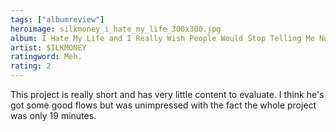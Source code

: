 ```yaml
---
tags: ["albumreview"]
heroimage: silkmoney_i_hate_my_life_300x300.jpg
album: I Hate My Life and I Really Wish People Would Stop Telling Me Not To
artist: $ILKMONEY
ratingword: Meh.
rating: 2
---
```


This project is really short and has very little content to evaluate. I think
he's got some good flows but was unimpressed with the fact the whole project was
only 19 minutes.
